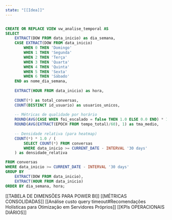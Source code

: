 ```yaml
---
state: "[[Idea]]"
---
```

```sql

CREATE OR REPLACE VIEW vw_analise_temporal AS
SELECT 
    EXTRACT(DOW FROM data_inicio) as dia_semana,
    CASE EXTRACT(DOW FROM data_inicio)
        WHEN 0 THEN 'Domingo'
        WHEN 1 THEN 'Segunda'
        WHEN 2 THEN 'Terça'
        WHEN 3 THEN 'Quarta'
        WHEN 4 THEN 'Quinta'
        WHEN 5 THEN 'Sexta'
        WHEN 6 THEN 'Sábado'
    END as nome_dia_semana,
    
    EXTRACT(HOUR FROM data_inicio) as hora,
    
    COUNT(*) as total_conversas,
    COUNT(DISTINCT id_usuario) as usuarios_unicos,
    
    -- Métricas de qualidade por horário
    ROUND(AVG(CASE WHEN foi_escalado = false THEN 1.0 ELSE 0.0 END) * 100, 1) as taxa_retencao,
    ROUND(AVG(EXTRACT(EPOCH FROM tempo_total)/60), 1) as tma_medio,
    
    -- Densidade relativa (para heatmap)
    COUNT(*) * 1.0 / (
        SELECT COUNT(*) FROM conversas 
        WHERE data_inicio >= CURRENT_DATE - INTERVAL '30 days'
    ) as densidade_relativa

FROM conversas
WHERE data_inicio >= CURRENT_DATE - INTERVAL '30 days'
GROUP BY 
    EXTRACT(DOW FROM data_inicio),
    EXTRACT(HOUR FROM data_inicio)
ORDER BY dia_semana, hora;
```

[[TABELA DE DIMENSÕES PARA POWER BI]]
[[MÉTRICAS CONSOLIDADAS]]
[[Análise custo query timeout#Recomendações Holísticas para Otimização em Servidores Próprios]]
[[KPIs OPERACIONAIS DIÁRIOS]]
